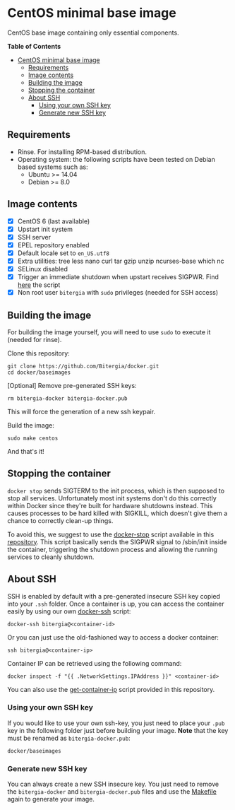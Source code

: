 # CentOS minimal base image

CentOS base image containing only essential components.

**Table of Contents** 

- [CentOS minimal base image](#centos-minimal-base-image)
  - [Requirements](#requirements)
  - [Image contents](#image-contents)
  - [Building the image](#building-the-image)
  - [Stopping the container](#stopping-the-container)
  - [About SSH](#about-ssh)
    - [Using your own SSH key](#using-your-own-ssh-key)
    - [Generate new SSH key](#generate-new-ssh-key)

## Requirements

* Rinse. For installing RPM-based distribution. 
* Operating system: the following scripts have been tested on Debian based systems such as:
    * Ubuntu >= 14.04
    * Debian >= 8.0 

## Image contents

- [x] CentOS 6 (last available)
- [x] Upstart init system
- [x] SSH server 
- [x] EPEL repository enabled
- [x] Default locale set to `en_US.utf8`
- [x] Extra utilities: tree less nano curl tar gzip unzip ncurses-base which nc
- [x] SELinux disabled
- [x] Trigger an immediate shutdown when upstart receives SIGPWR. Find [here](https://github.com/Bitergia/docker/blob/master/baseimages/centos/shutdown.conf) the script
- [x] Non root user `bitergia` with `sudo` privileges (needed for SSH access)

## Building the image

For building the image yourself, you will need to use `sudo` to execute it (needed for rinse).

Clone this repository:

```
git clone https://github.com/Bitergia/docker.git
cd docker/baseimages
```
[Optional] Remove pre-generated SSH keys:

```
rm bitergia-docker bitergia-docker.pub
```
This will force the generation of a new ssh keypair.

Build the image:

```
sudo make centos
```

And that's it!

## Stopping the container

`docker stop` sends SIGTERM to the init process, which is then supposed to stop all services. Unfortunately most init systems don't do this correctly within Docker since they're built for hardware shutdowns instead. This causes processes to be hard killed with SIGKILL, which doesn't give them a chance to correctly clean-up things.

To avoid this, we suggest to use the [docker-stop](https://github.com/Bitergia/docker/tree/master/utils#docker-stop) script available in this [repository](https://github.com/Bitergia/docker/tree/master/utils). This script basically sends the SIGPWR signal to /sbin/init inside the container, triggering the shutdown process and allowing the running services to cleanly shutdown.

## About SSH

SSH is enabled by default with a pre-generated insecure SSH key copied into your `.ssh` folder. Once a container is up, you can access the container easily by using our own [docker-ssh](https://github.com/Bitergia/docker/tree/master/utils#docker-ssh) script:

```
docker-ssh bitergia@<container-id>
```

Or you can just use the old-fashioned way to access a docker container: 

```
ssh bitergia@<container-ip>
```

Container IP can be retrieved using the following command:

```
docker inspect -f "{{ .NetworkSettings.IPAddress }}" <container-id>
```

You can also use the [get-container-ip](https://github.com/Bitergia/docker/tree/master/utils#get-container-ip) script provided in this repository. 

### Using your own SSH key

If you would like to use your own ssh-key, you just need to place your `.pub` key in the following folder just before building your image. **Note** that the key must be renamed as `bitergia-docker.pub`:

```
docker/baseimages
```
### Generate new SSH key

You can always create a new SSH insecure key. You just need to remove the `bitergia-docker` and `bitergia-docker.pub` files and use the [Makefile](https://github.com/Bitergia/docker/blob/master/baseimages/Makefile#L49) again to generate your image.


